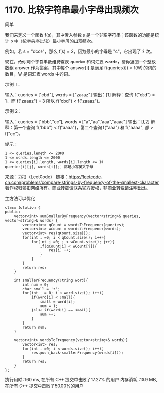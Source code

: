 # 1170. 比较字符串最小字母出现频次
简单

我们来定义一个函数 f(s)，其中传入参数 s 是一个非空字符串；该函数的功能是统计 s  中（按字典序比较）最小字母的出现频次。

例如，若 s = "dcce"，那么 f(s) = 2，因为最小的字母是 "c"，它出现了 2 次。

现在，给你两个字符串数组待查表 queries 和词汇表 words，请你返回一个整数数组 answer 作为答案，其中每个 answer[i] 是满足 f(queries[i]) < f(W) 的词的数目，W 是词汇表 words 中的词。

 

示例 1：

输入：queries = ["cbd"], words = ["zaaaz"]
输出：[1]
解释：查询 f("cbd") = 1，而 f("zaaaz") = 3 所以 f("cbd") < f("zaaaz")。

示例 2：

输入：queries = ["bbb","cc"], words = ["a","aa","aaa","aaaa"]
输出：[1,2]
解释：第一个查询 f("bbb") < f("aaaa")，第二个查询 f("aaa") 和 f("aaaa") 都 > f("cc")。

 

提示：

    1 <= queries.length <= 2000
    1 <= words.length <= 2000
    1 <= queries[i].length, words[i].length <= 10
    queries[i][j], words[i][j] 都是小写英文字母

来源：力扣（LeetCode）
链接：https://leetcode-cn.com/problems/compare-strings-by-frequency-of-the-smallest-character
著作权归领扣网络所有。商业转载请联系官方授权，非商业转载请注明出处。

主方法可以优化
```
class Solution {
public:
    vector<int> numSmallerByFrequency(vector<string>& queries, vector<string>& words) {
        vector<int> qCount = wordsToFrequency(queries);
        vector<int> wCount = wordsToFrequency(words);
        vector<int> res(qCount.size());
        for(int i =0; i < qCount.size(); i++){
            for(int j =0; j < wCount.size(); j++){
                if(qCount[i] < wCount[j]){
                    res[i] ++;
                }
            }
        }
        return res;
    }

    int smallerFrequency(string word){
        int num = 0;
        char small = 'z';
        for(int i = 0; i < word.size(); i++){
            if(word[i] < small){
                small = word[i];
                num = 1;
            }else if(word[i] == small){
                num ++;
            }
        }
        return num;
    }

    vector<int> wordsToFrequency(vector<string>& words){
        vector<int> res;
        for(int i =0; i < words.size(); i++){
            res.push_back(smallerFrequency(words[i]));
        }
        return res;
    }
};
```

执行用时 :160 ms, 在所有 C++ 提交中击败了17.27% 的用户
内存消耗 :10.9 MB, 在所有 C++ 提交中击败了50.00%的用户